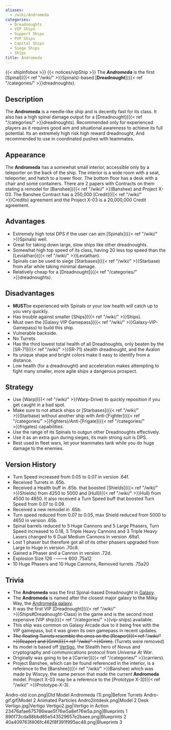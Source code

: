 ```yaml
---
aliases:
  - /wiki/Andromeda
categories:
  - Dreadnoughts
  - VIP Ships
  - Support Ships
  - PVP Ships
  - Capital Ships
  - Siege Ships
  - Ships
title: Andromeda
---
```


{{< shipInfobox >}} {{< notices/vipShip >}} The **_Andromeda_** is the first [Spinal]({{< ref "/wiki/" >}}Spinals)-based [**Dreadnought**]({{< ref "/categories/" >}}dreadnoughts).

## Description

The **Andromeda** is a needle-like ship and is decently fast for its class. It also has a high spinal damage output for a [Dreadnought]({{< ref "/categories/" >}}dreadnoughts). Recommended only for experienced players as it requires good aim and situational awareness to achieve its full potential. Its an extremely high risk high reward dreadnought, And recommended to use in coordinated pushes with teammates.

## Appearance

The **Andromeda** has a somewhat small interior, accessible only by a teleporter on the back of the ship. The interior is a wide room with a seat, teleporter, and hatch to a lower floor. The bottom floor has a desk with a chair and some containers. There are 2 papers with Contracts on them stating a remodel for [Banshee]({{< ref "/wiki/" >}}Banshee) and Project X-03. The Banshee Contract has a 250,000 [Credit]({{< ref "/wiki/" >}}Credits) agreement and the Project X-03 is a 20,000,000 Credit agreement.

## Advantages

- Extremely high total DPS if the user can aim [Spinals]({{< ref "/wiki/" >}}Spinals) well.
- Great for taking down large, slow ships like other dreadnoughts.
- Somewhat high top speed of its class, having 20 less top speed than the [Leviathan]({{< ref "/wiki/" >}}Leviathan).
- Spinals can be used to siege [Starbases]({{< ref "/wiki/" >}}Starbase) from afar while taking minimal damage.
- Relatively cheap for a [Dreadnought]({{< ref "/categories/" >}}dreadnoughts).

## Disadvantages

- **MUST**be experienced with Spinals or your low health will catch up to you very quickly.
- Has trouble against smaller [Ships]({{< ref "/wiki/" >}}Ships).
- Must own the [Galaxy VIP Gamepass]({{< ref "/wiki/" >}}Galaxy-VIP-Gamepass) to build this ship.
- Vulnerable backside.
- No Turrets.
- Has the third lowest total health of all Dreadnoughts, only beaten by the [SR-71]({{< ref "/wiki/" >}}SR-71) stealth dreadnought, and the Avalon
- Its unique shape and bright colors make it easy to identify from a distance.
- Low health (for a dreadnought) and acceleration makes attempting to fight many smaller, more agile ships a dangerous prospect.

## Strategy

- Use [Warp]({{< ref "/wiki/" >}}Warp-Drive) to quickly reposition if you get caught in a bad spot.
- Make sure to not attack ships or [Starbases]({{< ref "/wiki/" >}}Starbase) without another ship with Anti-[Fighter]({{< ref "/categories/" >}}fighters)/Anti-[Frigate]({{< ref "/categories/" >}}frigates) capabilities.
- Use the range of its Spinals to outgun other Dreadnoughts effectively.
- Use it as an extra gun during sieges, its main strong suit is DPS.
- Best used in fleet wars, let your teammates tank while you do huge damage to the enemies.

## Version History

- Turn Speed increased from 0.05 to 0.07 in version .64f.
- Received Turrets in .65b.
- Received a Health buff in .65b. that boosted [Shields]({{< ref "/wiki/" >}}Shields) from 4250 to 5000 and [Hull]({{< ref "/wiki/" >}}Hull) from 4500 to 4850. It also received a Turn Speed buff that boosted Turn Speed from 0.07 to 0.09.
- Received a new remodel in .65b.
- Turn speed reduced from 0.07 to 0.05, max Shield reduced from 5000 to 4650 in version .65b.
- Spinal barrels reduced to 5 Huge Cannons and 5 Large Phasers, Turn Speed increased to 0.18, 3 Triple Heavy Cannons and 3 Triple Heavy Lasers changed to 6 Dual Medium Cannons in version .69a1.
- Lost 1 phaser but therefore got all of its other phasers upgraded from Large to Huge in version .70c8.
- Gained a Phaser and a Cannon in version .72d.
- Explosion Size 126 ----> 600 .75a12
- 10 Huge Phasers and 10 Huge Cannons, Removed turrets .75a20

## Trivia

- The **Andromeda** was the first Spinal-based Dreadnought in [Galaxy](https://www.roblox.com/games/200330616/Galaxy).
- The **Andromeda** is named after the closest major galaxy to the Milky Way, the [Andromeda galaxy](https://en.wikipedia.org/wiki/Andromeda_Galaxy).
- It was the first VIP [Dreadnought]({{< ref "/wiki/" >}}Ships#Dreadnought-Class) in the game and is the second most expensive [VIP ship]({{< ref "/categories/" >}}vip-ships) available.
- This ship was common on Galaxy Arcade due to it being free with the VIP gamepass, but it was given its own gamepass in recent updates.
- <s>The floating Turrets resemble the ones on the [Reaper]({{< ref "/wiki/" >}}Reaper) and [Grim]({{< ref "/wiki/" >}}Grim).</s> (Turrets were removed)
- Its model is based off [Vertigo](https://universeatwar.fandom.com/wiki/Vertigo), the Stealth hero of Novus and cryptography and communications protocol from _Universe At War_.
- Originally was going to be a [Carrier]({{< ref "/categories/" >}}carriers).
- Project Banshee, which can be found referenced in the interior, is a reference to the [Banshee]({{< ref "/wiki/" >}}Banshee) which was made by Wiscyy, the same person that made the current **Andromeda** model. Project X-03 may be a reference to the [Prototype X-3]({{< ref "/wiki/" >}}Prototype-X-3).

Andro-old icon.png|Old Model Andromeda (1).png|Before Turrets Andro-gif.gif|Model 2 Animated Particles Andro2intdesk.png|Model 2 Desk Vertigo.jpg|Vertigo Vertigo2.jpg|Vertigo in Action 23476afae675786wae5f76w5a8ef76w5a.png|Blueprints 1 890f73cda88bbd85e543529657e2baee.png|Blueprints 2 40a409763f406fc462f8f391f995ac48.png|Blueprints 3
